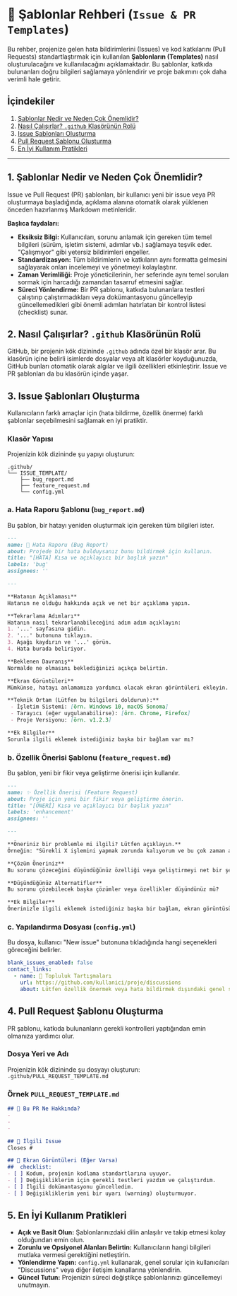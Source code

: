# 📄 Şablonlar Rehberi (`Issue & PR Templates`)

Bu rehber, projenize gelen hata bildirimlerini (Issues) ve kod katkılarını (Pull Requests) standartlaştırmak için kullanılan **Şablonların (Templates)** nasıl oluşturulacağını ve kullanılacağını açıklamaktadır. Bu şablonlar, katkıda bulunanları doğru bilgileri sağlamaya yönlendirir ve proje bakımını çok daha verimli hale getirir.

## İçindekiler

1.  [Şablonlar Nedir ve Neden Çok Önemlidir?](#1-şablonlar-nedir-ve-neden-çok-önemlidir)
2.  [Nasıl Çalışırlar? `.github` Klasörünün Rolü](#2-nasıl-çalışırlar-github-klasörünün-rolü)
3.  [Issue Şablonları Oluşturma](#3-issue-şablonları-oluşturma)
4.  [Pull Request Şablonu Oluşturma](#4-pull-request-şablonu-oluşturma)
5.  [En İyi Kullanım Pratikleri](#5-en-i̇yi-kullanım-pratikleri)

-----

## 1\. Şablonlar Nedir ve Neden Çok Önemlidir?

Issue ve Pull Request (PR) şablonları, bir kullanıcı yeni bir issue veya PR oluşturmaya başladığında, açıklama alanına otomatik olarak yüklenen önceden hazırlanmış Markdown metinleridir.

**Başlıca faydaları:**

  - **Eksiksiz Bilgi:** Kullanıcıları, sorunu anlamak için gereken tüm temel bilgileri (sürüm, işletim sistemi, adımlar vb.) sağlamaya teşvik eder. "Çalışmıyor" gibi yetersiz bildirimleri engeller.
  - **Standardizasyon:** Tüm bildirimlerin ve katkıların aynı formatta gelmesini sağlayarak onları incelemeyi ve yönetmeyi kolaylaştırır.
  - **Zaman Verimliliği:** Proje yöneticilerinin, her seferinde aynı temel soruları sormak için harcadığı zamandan tasarruf etmesini sağlar.
  - **Süreci Yönlendirme:** Bir PR şablonu, katkıda bulunanlara testleri çalıştırıp çalıştırmadıkları veya dokümantasyonu güncelleyip güncellemedikleri gibi önemli adımları hatırlatan bir kontrol listesi (checklist) sunar.

## 2\. Nasıl Çalışırlar? `.github` Klasörünün Rolü

GitHub, bir projenin kök dizininde `.github` adında özel bir klasör arar. Bu klasörün içine belirli isimlerde dosyalar veya alt klasörler koyduğunuzda, GitHub bunları otomatik olarak algılar ve ilgili özellikleri etkinleştirir. Issue ve PR şablonları da bu klasörün içinde yaşar.

## 3\. Issue Şablonları Oluşturma

Kullanıcıların farklı amaçlar için (hata bildirme, özellik önerme) farklı şablonlar seçebilmesini sağlamak en iyi pratiktir.

### Klasör Yapısı

Projenizin kök dizininde şu yapıyı oluşturun:

```
.github/
└── ISSUE_TEMPLATE/
    ├── bug_report.md
    ├── feature_request.md
    └── config.yml
```

### a. Hata Raporu Şablonu (`bug_report.md`)

Bu şablon, bir hatayı yeniden oluşturmak için gereken tüm bilgileri ister.

```markdown
---
name: 🐞 Hata Raporu (Bug Report)
about: Projede bir hata bulduysanız bunu bildirmek için kullanın.
title: "[HATA] Kısa ve açıklayıcı bir başlık yazın"
labels: 'bug'
assignees: ''

---

**Hatanın Açıklaması**
Hatanın ne olduğu hakkında açık ve net bir açıklama yapın.

**Tekrarlama Adımları**
Hatanın nasıl tekrarlanabileceğini adım adım açıklayın:
1. '...' sayfasına gidin.
2. '...' butonuna tıklayın.
3. Aşağı kaydırın ve '...' görün.
4. Hata burada beliriyor.

**Beklenen Davranış**
Normalde ne olmasını beklediğinizi açıkça belirtin.

**Ekran Görüntüleri**
Mümkünse, hatayı anlamamıza yardımcı olacak ekran görüntüleri ekleyin.

**Teknik Ortam (Lütfen bu bilgileri doldurun):**
 - İşletim Sistemi: [örn. Windows 10, macOS Sonoma]
 - Tarayıcı (eğer uygulanabilirse): [örn. Chrome, Firefox]
 - Proje Versiyonu: [örn. v1.2.3]

**Ek Bilgiler**
Sorunla ilgili eklemek istediğiniz başka bir bağlam var mı?
```

### b. Özellik Önerisi Şablonu (`feature_request.md`)

Bu şablon, yeni bir fikir veya geliştirme önerisi için kullanılır.

```markdown
---
name: ✨ Özellik Önerisi (Feature Request)
about: Proje için yeni bir fikir veya geliştirme önerin.
title: "[ÖNERİ] Kısa ve açıklayıcı bir başlık yazın"
labels: 'enhancement'
assignees: ''

---

**Öneriniz bir problemle mi ilgili? Lütfen açıklayın.**
Örneğin: "Sürekli X işlemini yapmak zorunda kalıyorum ve bu çok zaman alıyor, keşke Y özelliği olsa..." gibi bir açıklama yapın.

**Çözüm Öneriniz**
Bu sorunu çözeceğini düşündüğünüz özelliği veya geliştirmeyi net bir şekilde açıklayın.

**Düşündüğünüz Alternatifler**
Bu sorunu çözebilecek başka çözümler veya özellikler düşündünüz mü?

**Ek Bilgiler**
Önerinizle ilgili eklemek istediğiniz başka bir bağlam, ekran görüntüsü veya örnek var mı?
```

### c. Yapılandırma Dosyası (`config.yml`)

Bu dosya, kullanıcı "New issue" butonuna tıkladığında hangi seçenekleri göreceğini belirler.

```yaml
blank_issues_enabled: false
contact_links:
  - name: 💬 Topluluk Tartışmaları
    url: https://github.com/kullanici/proje/discussions
    about: Lütfen özellik önermek veya hata bildirmek dışındaki genel sorular için Tartışmalar bölümünü kullanın.
```

## 4\. Pull Request Şablonu Oluşturma

PR şablonu, katkıda bulunanların gerekli kontrolleri yaptığından emin olmanıza yardımcı olur.

### Dosya Yeri ve Adı

Projenizin kök dizininde şu dosyayı oluşturun: `.github/PULL_REQUEST_TEMPLATE.md`

### Örnek `PULL_REQUEST_TEMPLATE.md`

```markdown
## 🎯 Bu PR Ne Hakkında?
- 
- 
- 

## 🔗 İlgili Issue
Closes #

## 📸 Ekran Görüntüleri (Eğer Varsa)
##  checklist:
- [ ] Kodum, projenin kodlama standartlarına uyuyor.
- [ ] Değişikliklerim için gerekli testleri yazdım ve çalıştırdım.
- [ ] İlgili dokümantasyonu güncelledim.
- [ ] Değişikliklerim yeni bir uyarı (warning) oluşturmuyor.
```

## 5\. En İyi Kullanım Pratikleri

  - **Açık ve Basit Olun:** Şablonlarınızdaki dilin anlaşılır ve takip etmesi kolay olduğundan emin olun.
  - **Zorunlu ve Opsiyonel Alanları Belirtin:** Kullanıcıların hangi bilgileri mutlaka vermesi gerektiğini netleştirin.
  - **Yönlendirme Yapın:** `config.yml` kullanarak, genel sorular için kullanıcıları "Discussions" veya diğer iletişim kanallarına yönlendirin.
  - **Güncel Tutun:** Projenizin süreci değiştikçe şablonlarınızı güncellemeyi unutmayın.